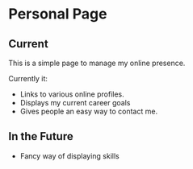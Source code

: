 # Personal Page
## Current

This is a simple page to manage my online presence.

Currently it: 
 - Links to various online profiles.
 - Displays my current career goals
 - Gives people an easy way to contact me.

## In the Future
 - Fancy way of displaying skills
